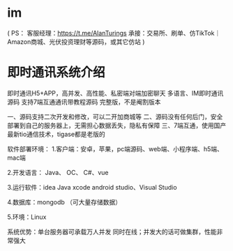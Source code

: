 # im
(
PS：
客服经理：https://t.me/AlanTurings
承接：交易所、刷单、仿TikTok｜Amazon商城、光伏投资理财等源码，或其它仿站
)
<h1>即时通讯系统介绍</h1>
即时通讯H5+APP，高并发、高性能、私密端对端加密聊天
多语言、IM即时通讯源码 支持7端互通通讯带教程源码
完整版，不是阉割版本

一、源码支持二次开发和修改，可以二开加商城等
二、源码没有任何后门，安全部署到自己的服务器上，无需担心数据丢失，隐私有保障
三、7端互通，使用国产最新tio通信技术，tigase都是老版的


软件部署环境：
1.客户端：安卓，苹果，pc端源码、web端、小程序端、h5端、mac端

2.开发语言： Java、 OC、 C#、vue

3.运行软件：idea Java xcode  android studio、Visual Studio

4.数据库：mongodb （可大量存储数据）

5.环境：Linux

系统优势：单台服务器可承载万人并发
同时在线；并发大的话可做集群，性能非常强大
